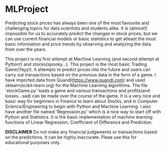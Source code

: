 # MLProject

Predicting stock prices has always been one of the most favourite and challenging topics for data scientists and students
alike. It is (almost!) impossible for us to accurately predict the changes in stock prices, but we can use current financial models or basic statistics to get atleast the most basic information and price trends by observing and analyzing the data from over the years.

This project is my first attempt at Machine Learning (and second attempt at Python!) and stocks(spooky...). This project is the most basic Trading Game(Yayy!). It attempts to predict prices into the future and users can carry out transactions based on the previous data in the form of a game. I have imported data from Quandl(https://www.quandl.com) and used sklearn(scikit-learn.org) for the Machine Learning algorithms. The file 'stockGame.py' loads a game and various transactions and profits(and losses...sad) can be made over the course of the game. 
It is a very nice and basic way for beginners in Finance to learn about Stocks, and in Computer Science/Engineering to begin with Python and Machine Learning.
I also have another file named 'Regression.py' which is a nice way to start off with Python and Statistics. It is the basic implementation of machine learning functions of Linear Regression, Coefficient of Difference and Prediction. 

**DISCLAIMER** Do not make any financial judgements or transactions based on the predictions. It can be highly inaccurate. Pleae use this for educational purposes only.
